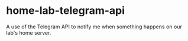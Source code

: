 # home-lab-telegram-api
A use of the Telegram API to notify me when something happens on our lab's home server.
